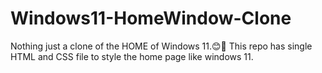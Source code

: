 # Windows11-HomeWindow-Clone
Nothing just a clone of the HOME of Windows 11.😊🤞
This repo has single HTML and CSS file to style the home page like windows 11.

